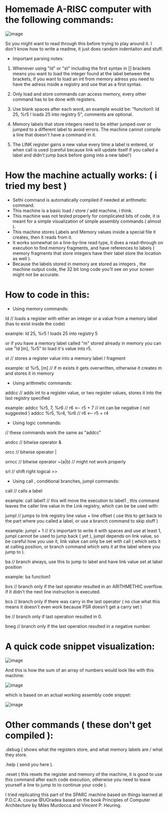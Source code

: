 # Homemade A-RISC computer with the following commands: 
![image](https://user-images.githubusercontent.com/115028239/212092603-15a370b1-5d26-4353-82d5-574c50b4ecfe.png)

So you might want to read through this before trying to play around it.
I don't know how to write a readme, it just does random indentaiton and stuff.

- Important parsing notes:

1. Whenever using "ld" or "st" including the first syntax in [] brackets means you want to load the integer found at the label between the brackets, if you want to load an int from memory adress you need to have the adress inside a registry and use that as a first syntax.

2. Only load and store commands can access memory, every other command has to be done with registers.

3. Use blank spaces after each word, an example would be: "function1: ld 25, %r5 ! loads 25 into registry 5", comments are optional.

4. Memory labels that store integers need to be either jumped over or jumped to a different label to avoid errors. The machine cannot compile a line that doesn't have a command in it.

5. The LINK register gains a new value every time a label is entered, or when call is used (careful because link will update itself if you called a label and didn't jump back before going into a new label')


# How the machine actually works: ( i tried my best )

- Sethi command is automatically compiled if needed at arithmetic command.
- This machine is a basic load / store / add machine, i think.
- This machine was not tested properly for complicated bits of code, it is meant for a simple visualization of simple assembly commands ( almost ).
- This machine stores Labels and Memory values inside a special file it creates, then it reads from it.
- It works somewhat on a line-by-line read type, it does a read-through on execution to find memory fragments, and have references to labels ( memory fragments that store integers have their label store the location as well ).
- Because the labels stored in memory are stored as integers , the machine output code, the 32 bit long code you'll see on your screen might not be accurate.

# How to code in this:

- Using memory commands:

ld // loads a register with either an integer or a value from a memory label (has to exist inside the code) 

example: ld 25, %r5 ! loads 25 into registry 5

or if you have a memory label called "m" stored already in memory you can use "ld [m], %r5" to load it's value into r5.

st // stores a register value into a memory label / fragment

example: st %r5, [m] // if m exists it gets overwritten, otherwise it creates m and stores it in memory

- Using arithmetic commands: 

addcc // adds int to a register value, or two register values, stores it into the last registry specified

example: addcc %r5, 7, %r6 // r6 <-- r5 + 7 // int can be negative ( not suggested )
         addcc %r5, %r4, %r6 // r6 <-- r5 + r4
         
- Using logic commands:

// these commands work the same as "addcc"

andcc // bitwise operator &

orcc // bitwise operator |

orncc // bitwise operator ~(a|b) // might not work properly

srl // shift right logical >> 

- Using call , conditional branches, jumpl commands:

call // calls a label

example: call label1 // this will move the execution to label1 , this command leaves the caller line value in the Link registry, which can be be used with:


jumpl // jumps to link registry line value + line offset ( use this to get back to the part where you called a label, or use a branch command to skip stuff )

example: jumpl + 1 // it's important to write it with spaces and use at least 1, jumpl cannot be used to jump back ( yet ), jumpl depends on link value, so be careful how you use it, link value can only be set with call ( which sets it at calling position, or branch command which sets it at the label where you jump to ).


ba // branch always, use this to jump to label and have link value set at label position

example: ba function1


bvs // branch only if the last operator resulted in an ARITHMETHIC overflow. if it didn't the next line instruction is executed.

bcs // branch only if there was carry in the last operator ( no clue what this means it doesn't even work because PSR doesn't get a carry set )

be // branch only if last operation resulted in 0.

bneg // branch only if the last operation resulted in a negative number.

# A quick code snippet visualization:

![image](https://user-images.githubusercontent.com/115028239/212106861-32d48c6c-a103-46e8-a1e2-64321ba45f61.png)

And this is how the sum of an array of numbers would look like with this machine: 

![image](https://user-images.githubusercontent.com/115028239/212952781-5662e224-e157-42d5-913b-8c67053523b9.png)

which is based on an actual working assembly code snippet:

![image](https://user-images.githubusercontent.com/115028239/212952985-5da2380a-7ebf-4534-9e1e-61b402824c2e.png)


# Other commands ( these don't get compiled ):

.debug ( shows what the registers store, and what memory labels are / what they store.

.help ( send you here ).

.reset ( this resets the register and memory of the machine, it is good to use this command after each code execution, otherwise you need to leave yourself a line to jump to to continue your code ).


I tried replicating this part of the SPARC machine based on things learned at P.O.C.A. course @UOradea based on the book Principles of Computer Architecture by Miles Murdocca and Vincent P. Heuring.

